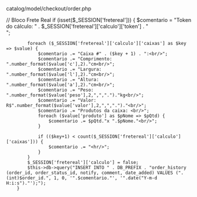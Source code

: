 catalog/model/checkout/order.php

// Bloco Frete Real
		if (isset($_SESSION['fretereal'])) {
			$comentario = "Token do cálculo: " . $_SESSION['fretereal']['calculo']['token'] . "<br/>";

			foreach ($_SESSION['fretereal']['calculo']['caixas'] as $key => $value) {
				$comentario .= "Caixa #" . ($key + 1) . ":<br/>";
            	$comentario .= "Comprimento: ".number_format($value['c'],2)."cm<br/>";
            	$comentario .= "Largura: ".number_format($value['l'],2)."cm<br/>";
            	$comentario .= "Altura: ".number_format($value['a'],2)."cm<br/>";
            	$comentario .= "Peso: ".number_format($value['peso'],2,",",".")."kg<br/>";
            	$comentario .= "Valor: R$".number_format($value['valor'],2,",",".")."<br/>";
            	$comentario .= "Produtos da caixa: <br/>";
            	foreach ($value['produto'] as $pNome => $pQtd) {
            		$comentario .= $pQtd."x ".$pNome."<br/>";
            	}

            	if (($key+1) < count($_SESSION['fretereal']['calculo']['caixas'])) {
            		$comentario .= "<hr/>";
            	}
			}
			$_SESSION['fretereal']['calculo'] = false;
			$this->db->query("INSERT INTO " . DB_PREFIX . "order_history (order_id, order_status_id, notify, comment, date_added) VALUES (".(int)$order_id.", 1, 0, '".$comentario."', '".date("Y-m-d H:i:s")."');");
		}
